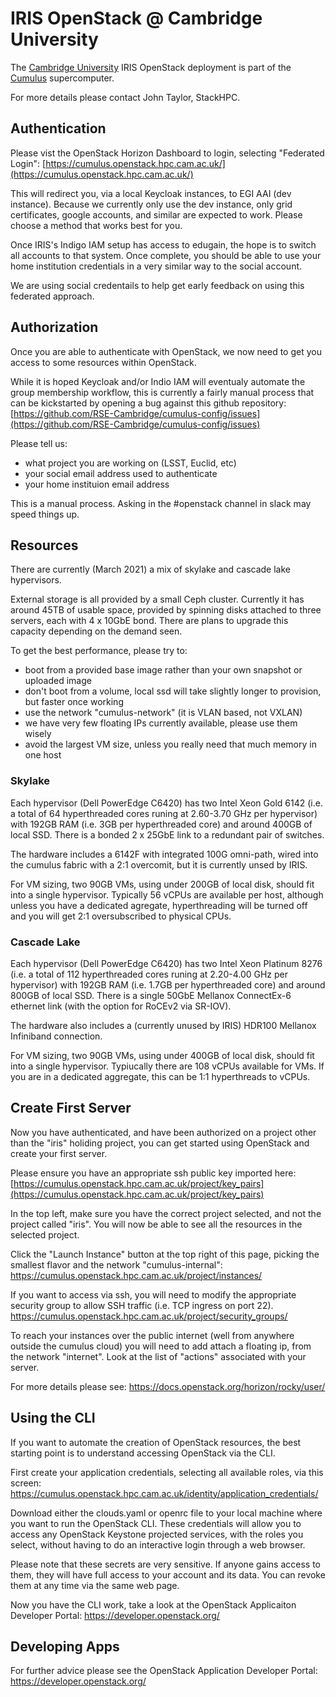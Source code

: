 # IRIS OpenStack @ Cambridge University

The [Cambridge University](https://www.hpc.cam.ac.uk/) IRIS OpenStack deployment is part of the [Cumulus](https://www.top500.org/system/179577) supercomputer.

For more details please contact John Taylor, StackHPC.

## Authentication

Please vist the OpenStack Horizon Dashboard to login, selecting "Federated Login":
[https://cumulus.openstack.hpc.cam.ac.uk/](https://cumulus.openstack.hpc.cam.ac.uk/)

This will redirect you, via a local Keycloak instances, to EGI AAI (dev instance).
Because we currently only use the dev instance, only grid certificates, google accounts,
and similar are expected to work. Please choose a method that works best for you.

Once IRIS's Indigo IAM setup has access to edugain, the hope is to switch all accounts
to that system. Once complete, you should be able to use your home institution
credentials in a very similar way to the social account.

We are using social credentails to help get early feedback on using this federated
approach.

## Authorization

Once you are able to authenticate with OpenStack, we now need to get you access to some
resources within OpenStack.

While it is hoped Keycloak and/or Indio IAM will eventualy automate the group membership
workflow, this is currently a fairly manual process that can be kickstarted by opening a
bug against this github repository:
[https://github.com/RSE-Cambridge/cumulus-config/issues](https://github.com/RSE-Cambridge/cumulus-config/issues)

Please tell us:

* what project you are working on (LSST, Euclid, etc)
* your social email address used to authenticate
* your home instituion email address

This is a manual process. Asking in the #openstack channel in slack may speed things up.

## Resources

There are currently (March 2021) a mix of skylake and cascade lake hypervisors.

External storage is all provided by a small Ceph cluster. Currently it has
around 45TB of usable space, provided by spinning disks attached to three
servers, each with 4 x 10GbE bond. There are plans to upgrade this capacity
depending on the demand seen.

To get the best performance, please try to:

* boot from a provided base image rather than your own snapshot or uploaded image
* don't boot from a volume, local ssd will take slightly longer to provision, but faster once working
* use the network "cumulus-network" (it is VLAN based, not VXLAN)
* we have very few floating IPs currently available, please use them wisely
* avoid the largest VM size, unless you really need that much memory in one host

### Skylake

Each hypervisor (Dell PowerEdge C6420) has two Intel Xeon Gold 6142
(i.e. a total of 64 hyperthreaded cores runing at 2.60-3.70 GHz per hypervisor)
with 192GB RAM (i.e. 3GB per hyperthreaded core) and around 400GB of local SSD.
There is a bonded 2 x 25GbE link to a redundant pair of switches.

The hardware includes a 6142F with integrated 100G omni-path, wired into the
cumulus fabric with a 2:1 overcomit, but it is currently unsed by IRIS.

For VM sizing, two 90GB VMs, using under 200GB of local disk, should fit into
a single hypervisor. Typically 56 vCPUs are available per host, although
unless you have a dedicated agregate, hyperthreading will be turned off and
you will get 2:1 oversubscribed to physical CPUs.

### Cascade Lake

Each hypervisor (Dell PowerEdge C6420) has two Intel Xeon Platinum 8276
(i.e. a total of 112 hyperthreaded cores runing at 2.20-4.00 GHz per hypervisor)
with 192GB RAM (i.e. 1.7GB per hyperthreaded core) and around 800GB of local SSD.
There is a single 50GbE Mellanox ConnectEx-6 ethernet link
(with the option for RoCEv2 via SR-IOV).

The hardware also includes a (currently unused by IRIS) HDR100
Mellanox Infiniband connection.

For VM sizing, two 90GB VMs, using under 400GB of local disk, should fit into
a single hypervisor. Typiucally there are 108 vCPUs available for VMs.
If you are in a dedicated aggregate, this can be 1:1 hyperthreads to vCPUs.

## Create First Server

Now you have authenticated, and have been authorized on a project other than the "iris"
holiding project, you can get started using OpenStack and create your first server.

Please ensure you have an appropriate ssh public key imported here:
[https://cumulus.openstack.hpc.cam.ac.uk/project/key_pairs](https://cumulus.openstack.hpc.cam.ac.uk/project/key_pairs)

In the top left, make sure you have the correct project selected,
and not the project called "iris". You will now be able to see all
the resources in the selected project.

Click the "Launch Instance" button at the top right of this page,
picking the smallest flavor and the network "cumulus-internal":
https://cumulus.openstack.hpc.cam.ac.uk/project/instances/

If you want to access via ssh, you will need to modify the appropriate security group
to allow SSH traffic (i.e. TCP ingress on port 22).
https://cumulus.openstack.hpc.cam.ac.uk/project/security_groups/

To reach your instances over the public internet
(well from anywhere outside the cumulus cloud)
you will need to add attach a floating ip, from the network "internet".
Look at the list of "actions" associated with your server.

For more details please see:
https://docs.openstack.org/horizon/rocky/user/

## Using the CLI

If you want to automate the creation of OpenStack resources, the best starting
point is to understand accessing OpenStack via the CLI.

First create your application credentials, selecting all available roles,
via this screen:
https://cumulus.openstack.hpc.cam.ac.uk/identity/application_credentials/

Download either the clouds.yaml or openrc file to your local machine where
you want to run the OpenStack CLI. These credentials will allow you to access
any OpenStack Keystone projected services, with the roles you select, without
having to do an interactive login through a web browser.

Please note that these secrets are very sensitive. If anyone gains access to them,
they will have full access to your account and its data. You can revoke them at
any time via the same web page. 

Now you have the CLI work, take a look at the OpenStack Applicaiton Developer Portal:
https://developer.openstack.org/

## Developing Apps

For further advice please see the OpenStack Application Developer Portal:
https://developer.openstack.org/
